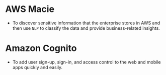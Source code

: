 
# AWS Macie
- To discover sensitive information that the enterprise stores in AWS and then use `NLP` to classify the data and provide business-related insights.

# Amazon Cognito
- To add user sign-up, sign-in, and access control to the web and mobile apps quickly and easily.